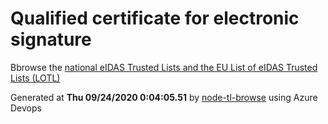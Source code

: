 # Qualified certificate for electronic signature 
 Bbrowse the [national eIDAS Trusted Lists and the EU List of eIDAS Trusted Lists (LOTL)](https://webgate.ec.europa.eu/tl-browser/#/) 
 
 
Generated at **Thu 09/24/2020  0:04:05.51** by [node-tl-browse](https://github.com/ymedlop/node-tl-browser) using Azure Devops 
